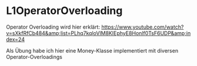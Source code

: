 # L1OperatorOverloading
Operator Overloading wird hier erklärt:
https://www.youtube.com/watch?v=sXkfRfCb484&amp;list=PLhq7kqloVlM8KIEphyE8Honlf0TsF6UDP&amp;index=24

Als Übung habe ich hier eine Money-Klasse implementiert mit diversen Operator-Overloadings
